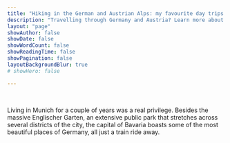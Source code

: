 ```yaml
---
title: "Hiking in the German and Austrian Alps: my favourite day trips!"
description: "Travelling through Germany and Austria? Learn more about the best hikes that you can easily fit into your travel plans."
layout: "page"
showAuthor: false
showDate: false
showWordCount: false
showReadingTime: false
showPagination: false
layoutBackgroundBlur: true
# showHero: false

---
```

<br> 

Living in Munich for a couple of years was a real privilege. Besides the massive Englischer Garten, an extensive public park that stretches across several districts of the city, the capital of Bavaria boasts some of the most beautiful places of Germany, all just a train ride away.  

<br> 



